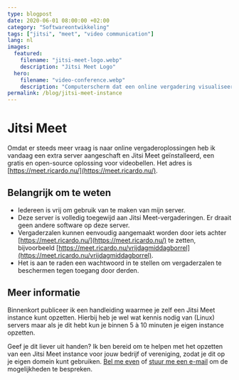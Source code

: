 ```yaml
---
type: blogpost
date: 2020-06-01 08:00:00 +02:00
category: "Softwareontwikkeling"
tags: ["jitsi", "meet", "video communication"]
lang: nl
images:
  featured:
    filename: "jitsi-meet-logo.webp"
    description: "Jitsi Meet Logo"
  hero:
    filename: "video-conference.webp"
    description: "Computerscherm dat een online vergadering visualiseert"
permalink: /blog/jitsi-meet-instance
---
```


# Jitsi Meet

Omdat er steeds meer vraag is naar online vergaderoplossingen heb ik vandaag een extra server aangeschaft en Jitsi Meet geïnstalleerd, een gratis en open-source oplossing voor videobellen. Het adres is [https://meet.ricardo.nu/](https://meet.ricardo.nu/).

## Belangrijk om te weten

- Iedereen is vrij om gebruik van te maken van mijn server.
- Deze server is volledig toegewijd aan Jitsi Meet-vergaderingen. Er draait geen andere software op deze server.
- Vergaderzalen kunnen eenvoudig aangemaakt worden door iets achter [https://meet.ricardo.nu/](https://meet.ricardo.nu/) te zetten, bijvoorbeeld [https://meet.ricardo.nu/vrijdagmiddagborrel](https://meet.ricardo.nu/vrijdagmiddagborrel).
- Het is aan te raden een wachtwoord in te stellen om vergaderzalen te beschermen tegen toegang door derden.

## Meer informatie

Binnenkort publiceer ik een handleiding waarmee je zelf een Jitsi Meet instance kunt opzetten. Hierbij heb je wel wat kennis nodig van (Linux) servers maar als je dit hebt kun je binnen 5 à 10 minuten je eigen instance opzetten.

Geef je dit liever uit handen? Ik ben bereid om te helpen met het opzetten van een Jitsi Meet instance voor jouw bedrijf of vereniging, zodat je dit op je eigen domein kunt gebruiken. [Bel me even][2] of [stuur me een e-mail][3] om de mogelijkheden te bespreken.

[1]: /guide/jitsi-meet "Jitsi Meet instellen op een DigitalOcean VPS"
[2]: tel:+31243010005 "Telefonisch contact opnemen met Ricardo"
[3]: mailto:business.inquiries@ricardobalk.nl "Per e-mail contact opnemen met Ricardo"
